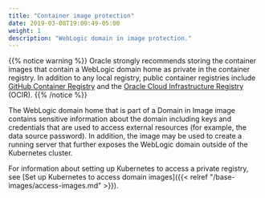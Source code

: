 ```yaml
---
title: "Container image protection"
date: 2019-03-08T19:00:49-05:00
weight: 1
description: "WebLogic domain in image protection."
---
```


{{% notice warning %}}
Oracle strongly recommends storing the container images that contain a
WebLogic domain home as private in the container registry.
In addition to any local registry, public container registries include
[GitHub Container Registry](https://ghcr.io/) and the
[Oracle Cloud Infrastructure Registry](https://cloud.oracle.com/containers/registry) (OCIR).
{{% /notice %}}

The WebLogic domain home that is part of a Domain in Image image contains sensitive
information about the domain including keys and credentials that are used to
access external resources (for example, the data source password). In addition, the image
may be used to create a running server that further exposes the WebLogic domain
outside of the Kubernetes cluster.

For information about setting up Kubernetes to access a private registry, see
[Set up Kubernetes to access domain images]({{< relref "/base-images/access-images.md" >}}).
